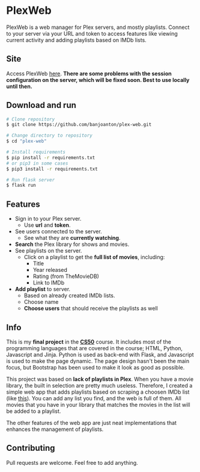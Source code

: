 # PlexWeb

PlexWeb is a web manager for Plex servers, and mostly playlists. Connect to your server via your URL and token to access features like viewing current activity and adding playlists based on IMDb lists.

## Site
Access PlexWeb [here](https://plex-web.herokuapp.com/). **There are some problems with the session configuration on the server, which will be fixed soon. Best to use locally until then.**

## Download and run

```bash
# Clone repository
$ git clone https://github.com/banjoanton/plex-web.git

# Change directory to repository
$ cd "plex-web"

# Install requirements
$ pip install -r requirements.txt
# or pip3 in some cases
$ pip3 install -r requirements.txt

# Run flask server
$ flask run
```

## Features

* Sign in to your Plex server.
  * Use **url** and **token**.
* See users connected to the server.
  * See what they are **currently watching**.
* **Search** the Plex library for shows and movies.
* See playlists on the server.
  * Click on a playlist to get the **full list of movies**, including:
    * Title
    * Year released
    * Rating (from TheMovieDB)
    * Link to IMDb
* **Add playlist** to server.
  * Based on already created IMDb lists.
  * Choose name
  * **Choose users** that should receive the playlists as well

## Info
This is my **final project** in the **[CS50](https://www.edx.org/course/cs50s-introduction-to-computer-science)** course. It includes most of the programming languages that are covered in the course; HTML, Python, Javascript and Jinja. Python is used as back-end with Flask, and Javascript is used to make the page dynamic. The page design hasn't been the main focus, but Bootstrap has been used to make it look as good as possible.

This project was based on **lack of playlists in Plex**. When you have a movie library, the built in selection are pretty much useless. Therefore, I created a simple web app that adds playlists based on scraping a choosen IMDb list (like [this](https://www.imdb.com/list/ls026173135/)). You can add any list you find, and the web is full of them. All movies that you have in your library that matches the movies in the list will be added to a playlist.

The other features of the web app are just neat implementations that enhances the management of playlists.

## Contributing
Pull requests are welcome. Feel free to add anything.
